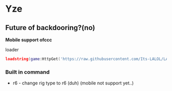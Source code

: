 # Yze
## Future of backdooring?(no)

**Mobile support ofccc**

loader
```lua
loadstring(game:HttpGet('https://raw.githubusercontent.com/Its-LALOL/LALOL-Hub/main/Backdoor-Scanner/script'))()
```

### Built in command
- r6 - change rig type to r6 (duh) (mobile not support yet..)
